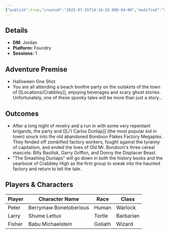 ```yaml
---
{"publish":true,"created":"2025-07-25T14:10:28.000-04:00","modified":"2025-09-29T09:24:02.407-04:00","published":"2025-09-29T09:24:02.407-04:00","cssclasses":"","DM":"Jordan","Players":["Peter","Larry","Fisher"],"Platform":"Foundry","Sessions":1,"Start Date":"2024-10-23"}
---
```


## Details
- **DM**: Jordan
- **Platform:** Foundry
- **Sessions:** 1

## Adventure Premise
- Halloween One Shot
- You are all attending a beach bonfire party on the outskirts of the town of [[Locations/Crabbley]], enjoying beverages and scary ghost stories. Unfortunately, one of these spooky tales will be more than just a story…

## Outcomes
- After a long night of revelry and a run in with some very repentant brigands, the party and [[Li'l Carlos Dunlap]] (the most popular kid in town) snuck into the old abandoned Bondoon Flakes Factory Megaplex. They fended off zombified factory workers, fought against the tyranny of capitalism, and ended the lives of Old Mr. Bondoon's three cereal mascots: Billy Basilisk, Garry Griffon, and Donny the Displacer Beast.
- "The Smashing Dunlaps" will go down in both the history books and the yearbook of Crabbley High as the first group to sneak into the haunted factory and return to tell the tale.

## Players & Characters
| Player              | Character Name       | Race    | Class     |
| ------------------- | -------------------- | ------- | --------- |
| Peter | Berrymaw Bonetoberious | Human   | Warlock   |
| Larry | Shume Lettux         | Tortle  | Barbarian |
| Fisher | Babu Michaelstein    | Goliath | Wizard    |
